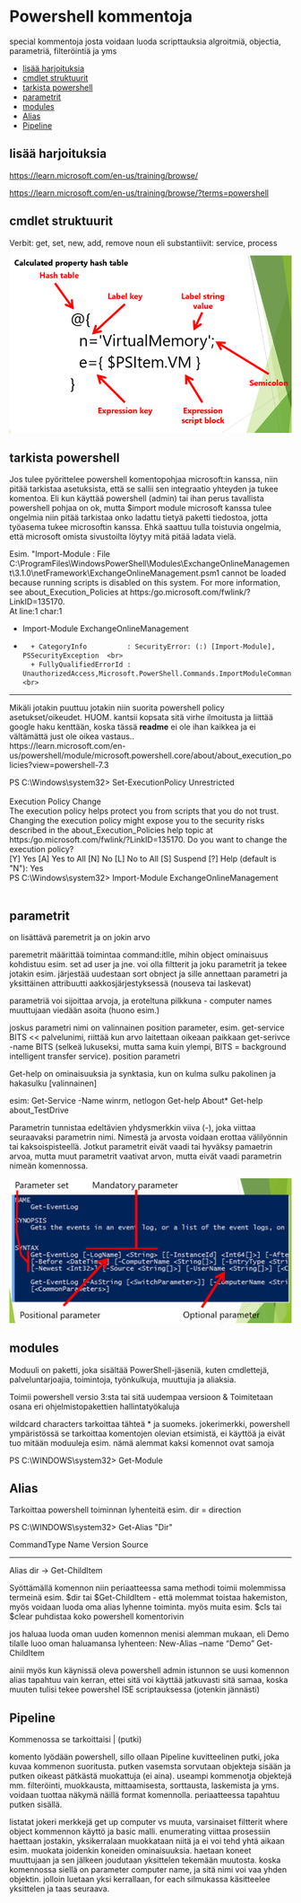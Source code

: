 # Powershell kommentoja 

special kommentoja josta voidaan luoda scripttauksia algroitmiä, objectia, parametriä, filteröintiä ja yms

* [lisää harjoituksia](#lisää-harjoituksia)
* [cmdlet struktuurit](#cmdlet-struktuurit)
* [tarkista powershell](#tarkista-powershell)
* [parametrit](#parametrit)
* [modules](#modules)
* [Alias](#Alias)
* [Pipeline](#Pipeline)

## lisää harjoituksia

https://learn.microsoft.com/en-us/training/browse/

https://learn.microsoft.com/en-us/training/browse/?terms=powershell

## cmdlet struktuurit

Verbit: get, set, new, add, remove
noun eli substantiivit: service, process

![Alt text](harjoituksia/images/powershell-calc-properties-1.PNG)

## tarkista powershell

Jos tulee pyörittelee powershell komentopohjaa microsoft:in kanssa, niin pitää tarkistaa asetuksista, että se sallii sen integraatio yhteyden ja tukee komentoa. Eli kun käyttää powershell (admin) tai ihan perus tavallista powershell pohjaa on ok, mutta $import module microsoft kanssa tulee ongelmia niin pitää tarkistaa onko ladattu tietyä paketti tiedostoa, jotta työasema tukee microsoftin kanssa. Ehkä saattuu tulla toistuvia ongelmia, että microsoft omista sivustoilta löytyy mitä pitää ladata vielä. 

Esim. "Import-Module : File C:\ProgramFiles\WindowsPowerShell\Modules\ExchangeOnlineManagement\3.1.0\netFramework\ExchangeOnlineManagement.psm1 cannot be loaded because running scripts is disabled on this system. For more information, see about_Execution_Policies at https:/go.microsoft.com/fwlink/?LinkID=135170. <br>
At line:1 char:1 <br>
+ Import-Module ExchangeOnlineManagement <br>
+ ~~~~~~~~~~~~~~~~~~~~~~~~~~~~~~~~~~~~~~  <br>
    + CategoryInfo          : SecurityError: (:) [Import-Module], PSSecurityException  <br>
    + FullyQualifiedErrorId : UnauthorizedAccess,Microsoft.PowerShell.Commands.ImportModuleCommand  <br>

<hr>
Mikäli jotakin puuttuu jotakin niin suorita powershell policy asetukset/oikeudet. HUOM. kantsii kopsata sitä virhe ilmoitusta ja liittää google haku kenttään, koska tässä <b>readme</b> ei ole ihan kaikkea ja ei vältämättä just ole oikea vastaus.. <br>
https://learn.microsoft.com/en-us/powershell/module/microsoft.powershell.core/about/about_execution_policies?view=powershell-7.3 

PS C:\Windows\system32> Set-ExecutionPolicy Unrestricted <br><br>
Execution Policy Change <br>
The execution policy helps protect you from scripts that you do not trust. Changing the execution policy might expose you to the security risks described in the about_Execution_Policies help topic at <br>
https:/go.microsoft.com/fwlink/?LinkID=135170. Do you want to change the execution policy? <br>
[Y] Yes  [A] Yes to All  [N] No  [L] No to All  [S] Suspend  [?] Help (default is "N"): Yes <br>
PS C:\Windows\system32> Import-Module ExchangeOnlineManagement <br><br>

## parametrit

on lisättävä paremetrit ja on jokin arvo

paremetrit määrittää toimintaa command:itlle, mihin object ominaisuus kohdistuu esim. set ad user ja jne. voi olla filtterit ja joku parametrit ja tekee jotakin esim. järjestää uudestaan sort obnject ja sille annettaan parametri ja yksittäinen attribuutti aakkosjärjestyksessä (nouseva tai laskevat)

parametriä voi sijoittaa arvoja, ja eroteltuna pilkkuna - computer names muuttujaan viedään asoita (huono esim.) 

joskus parametri nimi on valinnainen position parameter, esim. get-service BITS << palvelunimi, riittää kun arvo laitettaan oikeaan paikkaan
get-serivce -name BITS (selkeä lukuseksi, mutta sama kuin ylempi, BITS = background intelligent transfer service). position parametri 

Get-help on ominaisuuksia ja synktasia, kun on kulma sulku <string> pakolinen ja hakasulku [valinnainen] 

esim:
Get-Service -Name winrm, netlogon
Get-help About*
Get-help about_TestDrive

Parametrin tunnistaa edeltävien yhdysmerkkin viiva (-), joka viittaa seuraavaksi parametrin nimi. Nimestä ja arvosta voidaan erottaa välilyönnin tai kaksoispisteellä. Jotkut parametrit eivät vaadi tai hyväksy pamaetrin arvoa, mutta muut parametrit vaativat arvon, mutta eivät vaadi parametrin nimeän  komennossa.

![Alt text](harjoituksia/images/powershell-parameter-1.PNG)


## modules

Moduuli on paketti, joka sisältää PowerShell-jäseniä, kuten cmdlettejä, palveluntarjoajia, toimintoja, työnkulkuja, muuttujia ja aliaksia.

Toimii  powershell versio 3:sta tai sitä uudempaa versioon & Toimitetaan osana eri ohjelmistopakettien hallintatyökaluja

wildcard characters tarkoittaa tähteä * ja suomeks. jokerimerkki, powershell ympäristössä se tarkoittaa komentojen olevian etsimistä, ei käyttöä ja eivät tuo mitään moduuleja esim. nämä alemmat kaksi komennot ovat samoja

PS C:\WINDOWS\system32> Get-Module

## Alias

Tarkoittaa powershell toiminnan lyhenteitä esim. dir = direction

PS C:\WINDOWS\system32> Get-Alias "Dir"

CommandType     Name                                               Version    Source
-----------     ----                                               -------    ------
Alias           dir -> Get-ChildItem

Syöttämällä komennon niin periaatteessa sama methodi toimii molemmissa termeinä esim.  $dir tai $Get-ChildItem - että molemmat toistaa hakemiston, myös voidaan luoda oma alias lyhenne toiminta. myös muita esim. $cls tai $clear puhdistaa koko powershell komentorivin

jos haluaa luoda oman uuden komennon menisi alemman mukaan, eli Demo tilalle luoo oman haluamansa lyhenteen:
New-Alias –name “Demo” Get-ChildItem

ainii myös kun käynissä oleva powershell admin istunnon se uusi komennon alias tapahtuu vain kerran, ettei sitä voi käyttää jatkuvasti sitä samaa, koska muuten tulisi tekee powershel ISE scriptauksessa (jotenkin jännästi)


## Pipeline

Kommenossa se tarkoittaisi | (putki)

komento lyödään powershell, sillo ollaan Pipeline kuvitteelinen putki, joka kuvaa kommenon suoritusta. putken vasemsta sorvutaan objekteja sisään ja putken oikeast pätkästä muokattuja (ei aina). 
useampi kommenotja objektejä mm. filteröinti, muokkausta, mittaamisesta, sorttausta, laskemista ja yms. voidaan tuottaa näkymä näillä format komennolla. periaatteessa tapahtuu putken sisällä.

listatat jokeri merkkejä get up computer vs muuta, varsinaiset filtterit where object kommennon käyttö ja basic malli. 
enumerating viittaa prosessiin haettaan jostakin, yksikerralaan muokkataan niitä ja ei voi tehd yhtä aikaan esim. muokata joidenkin koneiden ominaisuuksia.  haetaan koneet muuttujaan ja sen jälkeen joudutaan yksittelen tekemään muutosta. 
koska komennossa siellä on parameter computer name, ja sitä nimi voi vaa yhden objektin. jolloin luetaan yksi kerrallaan, for each silmukassa käsitteelee yksittelen ja taas seuraava.
